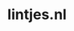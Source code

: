---
layout: post
title:  "lintjes.nl"
internal_url:  "/data/lintjes.nl.html"
categories: dutchgov
---